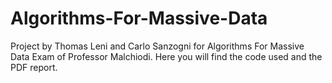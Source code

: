 # Algorithms-For-Massive-Data
Project by Thomas Leni and Carlo Sanzogni for Algorithms For Massive Data Exam of Professor Malchiodi.
Here you will find the code used and the PDF report.
